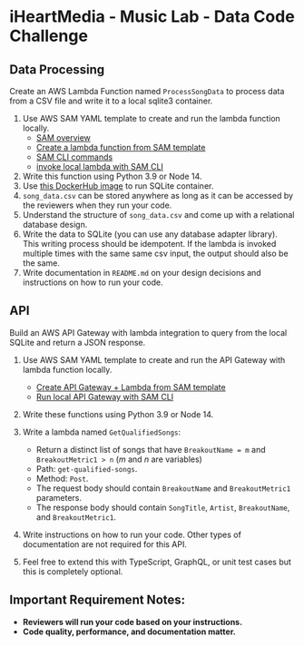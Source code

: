 # iHeartMedia - Music Lab - Data Code Challenge

## Data Processing
Create an AWS Lambda Function named `ProcessSongData` to process data from a CSV file and write it to a local sqlite3 container.
1. Use AWS SAM YAML template to create and run the lambda function locally.
    - [SAM overview](https://docs.aws.amazon.com/serverless-application-model/latest/developerguide/what-is-sam.html)
    - [Create a lambda function from SAM template](https://docs.aws.amazon.com/serverless-application-model/latest/developerguide/sam-resource-function.html)
    - [SAM CLI commands](https://docs.aws.amazon.com/serverless-application-model/latest/developerguide/serverless-sam-cli-command-reference.html)
    - [invoke local lambda with SAM CLI](https://docs.aws.amazon.com/serverless-application-model/latest/developerguide/sam-cli-command-reference-sam-local-invoke.html)
2. Write this function using Python 3.9 or Node 14.
3. Use [this DockerHub image](https://hub.docker.com/r/keinos/sqlite3) to run SQLite container.
4. `song_data.csv` can be stored anywhere as long as it can be accessed by the reviewers when they run your code.
5. Understand the structure of `song_data.csv` and come up with a relational database design.
6. Write the data to SQLite (you can use any database adapter library). This writing process should be idempotent. If the lambda is invoked multiple times with the same same csv input, the output should also be the same.
7. Write documentation in `README.md` on your design decisions and instructions on how to run your code.

## API
Build an AWS API Gateway with lambda integration to query from the local SQLite and return a JSON response.
1. Use AWS SAM YAML template to create and run the API Gateway with lambda function locally.
    - [Create API Gateway + Lambda from SAM template](https://docs.aws.amazon.com/lambda/latest/dg/services-apigateway-template.html)
    - [Run local API Gateway with SAM CLI](https://docs.aws.amazon.com/serverless-application-model/latest/developerguide/sam-cli-command-reference-sam-local-start-api.html)

2. Write these functions using Python 3.9 or Node 14.
3. Write a lambda named `GetQualifiedSongs`:
    - Return a distinct list of songs that have `BreakoutName = m` and `BreakoutMetric1 > n` (*m* and *n* are variables)
    - Path: `get-qualified-songs`.
    - Method: `Post`.
    - The request body should contain `BreakoutName` and `BreakoutMetric1` parameters.
    - The response body should contain `SongTitle`, `Artist`, `BreakoutName`, and `BreakoutMetric1`.
4. Write instructions on how to run your code. Other types of documentation are not required for this API.
5. Feel free to extend this with TypeScript, GraphQL, or unit test cases but this is completely optional.

## Important Requirement Notes:
- **Reviewers will run your code based on your instructions.**
- **Code quality, performance, and documentation matter.**